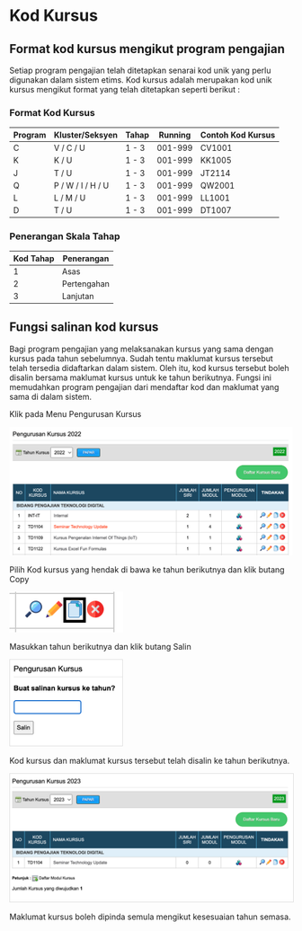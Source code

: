 # Kod Kursus

## Format kod kursus mengikut program pengajian

Setiap program pengajian telah ditetapkan senarai kod unik yang perlu digunakan dalam sistem etims. Kod kursus adalah merupakan kod unik kursus mengikut format yang telah ditetapkan seperti berikut :

### Format Kod Kursus

| Program     | Kluster/Seksyen     | Tahap    | Running | Contoh Kod Kursus
| ----------- | --------------------|----------|---------| -------
| C           | V / C / U           | 1 - 3    | 001-999 | CV1001 
| K           | K / U               | 1 - 3    | 001-999 | KK1005
| J           | T / U               | 1 - 3    | 001-999 | JT2114
| Q           | P / W / I / H / U   | 1 - 3    | 001-999 | QW2001
| L           | L / M / U           | 1 - 3    | 001-999 | LL1001
| D           | T / U               | 1 - 3    | 001-999 | DT1007

### Penerangan Skala Tahap

| Kod Tahap | Penerangan
|-----------|------------
| 1         | Asas
| 2         | Pertengahan
| 3         | Lanjutan

## Fungsi salinan kod kursus

Bagi program pengajian yang melaksanakan kursus yang sama dengan kursus pada tahun sebelumnya. Sudah tentu maklumat kursus tersebut telah tersedia didaftarkan dalam sistem. Oleh itu, kod kursus tersebut boleh disalin bersama maklumat kursus untuk ke tahun berikutnya. Fungsi ini memudahkan program pengajian dari mendaftar kod dan maklumat yang sama di dalam sistem.

Klik pada Menu Pengurusan Kursus

![link_up_code](img/link_up_code/pengurusan_kursus.png)

Pilih Kod kursus yang hendak di bawa ke tahun berikutnya dan klik butang Copy

![link_up_code](img/link_up_code/menu_copy.png)

Masukkan tahun berikutnya dan klik butang Salin

<img alt='menu bajet' src='../img/link_up_code/copy_tahun.png' width='200px' style='border:1px solid #dddddd'>

Kod kursus dan maklumat kursus tersebut telah disalin ke tahun berikutnya.

<img alt='menu bajet' src='../img/link_up_code/new_kursus.png' style='border:1px solid #dddddd'>

Maklumat kursus boleh dipinda semula mengikut kesesuaian tahun semasa.